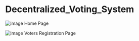 # Decentralized_Voting_System

![image](https://user-images.githubusercontent.com/79889734/235902375-91f2b663-5346-416c-8de7-9ea0edfc03a5.png)
Home Page

![image](https://user-images.githubusercontent.com/79889734/235902527-5b19d261-7fe0-48b8-9359-f4831316ecc6.png)
Voters Registration Page
